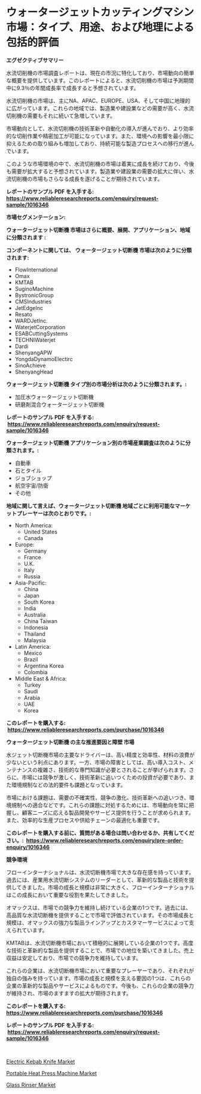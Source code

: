 <p><h1>ウォータージェットカッティングマシン市場：タイプ、用途、および地理による包括的評価</h1></p><p><strong>エグゼクティブサマリー</strong></p>
<p><p>水流切削機の市場調査レポートは、現在の市況に特化しており、市場動向の簡単な概要を提供しています。このレポートによると、水流切削機の市場は予測期間中に9.3％の年間成長率で成長すると予想されています。</p><p>水流切削機の市場は、主にNA、APAC、EUROPE、USA、そして中国に地理的に広がっています。これらの地域では、製造業や建設業などの需要が高く、水流切削機の需要もそれに続いて急増しています。</p><p>市場動向として、水流切削機の技術革新や自動化の導入が進んでおり、より効率的な切削作業や精密加工が可能になっています。また、環境への影響を最小限に抑えるための取り組みも増加しており、持続可能な製造プロセスへの移行が進んでいます。</p><p>このような市場環境の中で、水流切削機の市場は着実に成長を続けており、今後も需要が拡大すると予想されています。製造業や建設業の需要の拡大に伴い、水流切削機の市場もさらなる成長を遂げることが期待されています。</p></p>
<p><strong>レポートのサンプル PDF を入手する: <a href="https://www.reliableresearchreports.com/enquiry/request-sample/1016346">https://www.reliableresearchreports.com/enquiry/request-sample/1016346</a></strong></p>
<p><strong>市場セグメンテーション:</strong></p>
<p><strong> ウォータージェット切断機 市場はさらに概要、展開、アプリケーション、地域に分類されます :</strong></p>
<p><strong>コンポーネントに関しては、 ウォータージェット切断機 市場は次のように分類されます: &nbsp;</strong></p>
<p><ul><li>FlowInternational</li><li>Omax</li><li>KMTAB</li><li>SuginoMachine</li><li>BystronicGroup</li><li>CMSIndustries</li><li>JetEdgeInc</li><li>Resato</li><li>WARDJetInc.</li><li>WaterjetCorporation</li><li>ESABCuttingSystems</li><li>TECHNIWaterjet</li><li>Dardi</li><li>ShenyangAPW</li><li>YongdaDynamoElectirc</li><li>SinoAchieve</li><li>ShenyangHead</li></ul></p>
<p><strong> ウォータージェット切断機 タイプ別の市場分析は次のように分類されます。:</strong></p>
<p><ul><li>加圧水ウォータージェット切断機</li><li>研磨剤混合ウォータージェット切断機</li></ul></p>
<p><strong>レポートのサンプル PDF を入手する: &nbsp;<a href="https://www.reliableresearchreports.com/enquiry/request-sample/1016346">https://www.reliableresearchreports.com/enquiry/request-sample/1016346</a></strong></p>
<p><strong> ウォータージェット切断機 アプリケーション別の市場産業調査は次のように分類されます。:</strong></p>
<p><ul><li>自動車</li><li>石とタイル</li><li>ジョブショップ</li><li>航空宇宙/防衛</li><li>その他</li></ul></p>
<p><strong>地域に関して言えば、ウォータージェット切断機 地域ごとに利用可能なマーケットプレーヤーは次のとおりです。:</strong></p>
<p><ul>
    <li>
        North America:
        <ul>
            <li>United States</li>
            <li>Canada</li>
        </ul>
    </li>
    <li>
        Europe:
        <ul>
            <li>Germany</li>
            <li>France</li>
            <li>U.K.</li>
            <li>Italy</li>
            <li>Russia</li>
        </ul>
    </li>
    <li>
        Asia-Pacific:
        <ul>
            <li>China</li>
            <li>Japan</li>
            <li>South Korea</li>
            <li>India</li>
            <li>Australia</li>
            <li>China Taiwan</li>
            <li>Indonesia</li>
            <li>Thailand</li>
            <li>Malaysia</li>
        </ul>
    </li>
    <li>
        Latin America:
        <ul>
            <li>Mexico</li>
            <li>Brazil</li>
            <li>Argentina Korea</li>
            <li>Colombia</li>
        </ul>
    </li>
    <li>
        Middle East & Africa:
        <ul>
            <li>Turkey</li>
            <li>Saudi</li>
            <li>Arabia</li>
            <li>UAE</li>
            <li>Korea</li>
        </ul>
    </li>
    </ul></p>
<p><strong>このレポートを購入する: &nbsp;<a href="https://www.reliableresearchreports.com/purchase/1016346">https://www.reliableresearchreports.com/purchase/1016346</a></strong></p>
<p><strong>ウォータージェット切断機 の主な推進要因と障壁 市場</strong></p>
<p><p>水ジェット切断機市場の主要なドライバーは、高い精度と効率性、材料の浪費が少ないという利点にあります。一方、市場の障害としては、高い導入コスト、メンテナンスの複雑さ、技術的な専門知識が必要とされることが挙げられます。さらに、市場には競争が激しく、技術革新に追いつくための投資が必要であり、また環境規制などの法的要件も課題となっています。</p><p>市場における課題は、需要の不確実性、競争の激化、技術革新への追いつき、環境規制への適合などです。これらの課題に対処するためには、市場動向を常に把握し、顧客ニーズに応える製品開発やサービス提供を行うことが求められます。また、効率的な生産プロセスや供給チェーンの最適化も重要です。</p></p>
<p><strong>このレポートを購入する前に、質問がある場合は問い合わせるか、共有してください。:&nbsp; <a href="https://www.reliableresearchreports.com/enquiry/pre-order-enquiry/1016346">https://www.reliableresearchreports.com/enquiry/pre-order-enquiry/1016346</a></strong></p>
<p><strong>競争環境</strong></p>
<p><p>フローインターナショナルは、水流切断機市場で大きな存在感を持っています。過去には、産業用水流切断システムのリーダーとして、革新的な製品と技術を提供してきました。市場の成長と規模は非常に大きく、フローインターナショナルはこの成長において重要な役割を果たしてきました。</p><p>オマックスは、市場での競争力を維持し続けている企業の1つです。過去には、高品質な水流切断機を提供することで市場で評価されています。その市場成長と規模は、オマックスの強力な製品ラインアップとカスタマーサービスによって支えられています。</p><p>KMTABは、水流切断機市場において積極的に展開している企業の1つです。高度な技術と革新的な製品を提供することで、市場での地位を築いてきました。売上収益は安定しており、市場での競争力を維持しています。</p><p>これらの企業は、水流切断機市場において重要なプレーヤーであり、それぞれが独自の強みを持っています。市場の成長と規模を支える要因の1つは、これらの企業の革新的な製品やサービスによるものです。今後も、これらの企業の競争力が維持され、市場のますますの拡大が期待されます。</p></p>
<p><strong>このレポートを購入する: &nbsp; <a href="https://www.reliableresearchreports.com/purchase/1016346">https://www.reliableresearchreports.com/purchase/1016346</a></strong></p>
<p><strong>レポートのサンプル PDF を入手する: &nbsp;<a href="https://www.reliableresearchreports.com/enquiry/request-sample/1016346">https://www.reliableresearchreports.com/enquiry/request-sample/1016346</a></strong><strong></strong></p>
<p>&nbsp;</p>
<p><p><a href="https://github.com/bmorecock/Market-Research-Report-List-2/blob/main/electric-kebab-knife-market.md">Electric Kebab Knife Market</a></p><p><a href="https://github.com/jsmusil/Market-Research-Report-List-2/blob/main/portable-heat-press-machine-market.md">Portable Heat Press Machine Market</a></p><p><a href="https://github.com/yemakinde/Market-Research-Report-List-1/blob/main/glass-rinser-market.md">Glass Rinser Market</a></p></p>